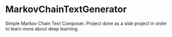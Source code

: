 # MarkovChainTextGenerator
Simple Markov Chain Text Composer. Project done as a side project in order to learn more about deep learning.
